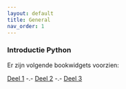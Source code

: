 ```yaml
---
layout: default
title: General
nav_order: 1
---
```


### Introductie Python

Er zijn volgende bookwidgets voorzien:

[Deel 1](https://www.bookwidgets.com/play-links/5874745873530880)
-.-
[Deel 2](https://www.bookwidgets.com/play/-lR2WCk8-iQAF1kScvAAAA/BCBY3BM/leerpad-python?sig=v1.5gCtYXUKB3JMGPq1YaQsPiGPxHbyt5wl071J_nt1jiw%3D&context_id=eyJnY19jb3Vyc2VfaWQiOiIxNTg4NTYxNDIzNzciLCJnY190ZWFjaGVyX2lkIjoiMTE2NDY2ODQxMTI4NTgwNDY5OTMzIiwiZ2NfY291cnNlX3dvcmtfaWQiOiIzMjE0NDIxNTU0MTcifQ%3D%3D&teacher_id=6046676949139456&login_hint=107252397708647352510&sso=google&student_class_id=FABLAB%202020-2021&gcls=1&course_id=6711720570519552)
-.-
[Deel 3](https://www.bookwidgets.com/play/Kor7ZyZZ-iQAEBEIxvAAAA/9CB529M/leerpad-python?sig=v1.OaTv2EG_OWvi3XsDX47x5EdLE2eFDe4f74InPQTlXJ8%3D&context_id=eyJnY19jb3Vyc2VfaWQiOiIxNTg4NTYxNDIzNzciLCJnY190ZWFjaGVyX2lkIjoiMTE2NDY2ODQxMTI4NTgwNDY5OTMzIiwiZ2NfY291cnNlX3dvcmtfaWQiOiIzMjE0NDI1NTU2MzUifQ%3D%3D&teacher_id=6046676949139456&login_hint=107252397708647352510&sso=google&student_class_id=FABLAB%202020-2021&gcls=1&course_id=6711720570519552)
